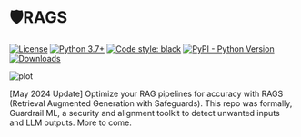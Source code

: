 # 🛡️RAGS
[![License](https://img.shields.io/badge/License-Apache_2.0-blue.svg)](https://opensource.org/licenses/Apache-2.0)
[![Python 3.7+](https://img.shields.io/badge/python-3.7+-blue.svg)](https://www.python.org/downloads/release/python-370/)
[![Code style: black](https://img.shields.io/badge/code%20style-black-000000.svg)](https://github.com/psf/black)
[![PyPI - Python Version](https://img.shields.io/pypi/v/llm-guard)](https://pypi.org/project/guardrail-ml)
[![Downloads](https://static.pepy.tech/badge/guardrail-ml)](https://pepy.tech/project/guardrail-ml)

![plot](./static/images/guardrail_v5.png)


[May 2024 Update] Optimize your RAG pipelines for accuracy with RAGS (Retrieval Augmented Generation with Safeguards). This repo was formally, Guardrail ML, a security and alignment toolkit to detect unwanted inputs and LLM outputs. More to come.


